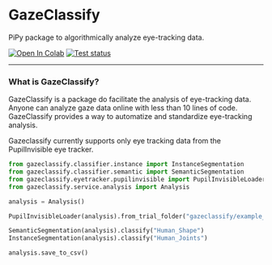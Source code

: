 # GazeClassify
PiPy package to algorithmically analyze eye-tracking data.

[![Open In Colab](https://colab.research.google.com/assets/colab-badge.svg)](https://colab.research.google.com/github/footballdaniel/gazeclassify/blob/main/colab.ipynb)
[![Test status](https://github.com/footballdaniel/gazeclassify/actions/workflows/test.yml/badge.svg)](https://github.com/footballdaniel/gazeclassify/actions/workflows/test.yml)

---

### What is GazeClassify?
GazeClassify is a package do facilitate the analysis of eye-tracking data. Anyone can analyze gaze data online with less than 10 lines of code. GazeClassify provides a way to automatize and standardize eye-tracking analysis.

Gazeclassify currently supports only eye tracking data from the PupilInvisible eye tracker.
```python
from gazeclassify.classifier.instance import InstanceSegmentation
from gazeclassify.classifier.semantic import SemanticSegmentation
from gazeclassify.eyetracker.pupilinvisible import PupilInvisibleLoader
from gazeclassify.service.analysis import Analysis

analysis = Analysis()

PupilInvisibleLoader(analysis).from_trial_folder("gazeclassify/example_data/trial")

SemanticSegmentation(analysis).classify("Human_Shape")
InstanceSegmentation(analysis).classify("Human_Joints")

analysis.save_to_csv()
```